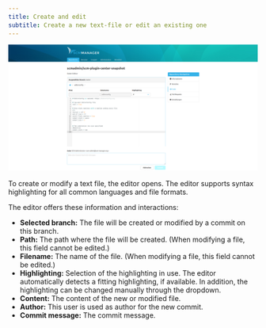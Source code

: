 ```yaml
---
title: Create and edit
subtitle: Create a new text-file or edit an existing one
---
```

![Create new text file](assets/fileEditor.png)

To create or modify a text file, the editor opens. The editor supports syntax highlighting for all common languages and file formats.

The editor offers these information and interactions:

- **Selected branch:** The file will be created or modified by a commit on this branch.
- **Path:** The path where the file will be created. (When modifying a file, this field cannot be edited.)
- **Filename:** The name of the file. (When modifying a file, this field cannot be edited.)
- **Highlighting:** Selection of the highlighting in use. The editor automatically detects a fitting highlighting, if available. In addition, the highlighting can be changed manually through the dropdown.
- **Content:** The content of the new or modified file.
- **Author:** This user is used as author for the new commit.
- **Commit message:** The commit message.

